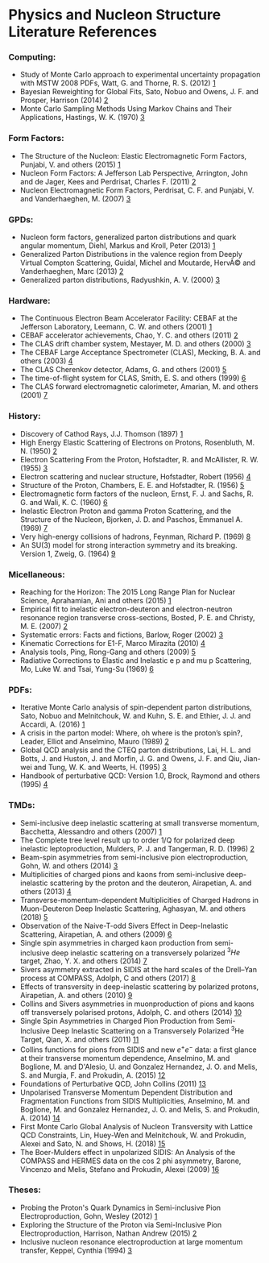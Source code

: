 # Physics and Nucleon Structure Literature References 

### Computing: 
- Study of Monte Carlo approach to experimental uncertainty propagation with MSTW 2008 PDFs, Watt, G. and Thorne, R. S. (2012) [1](https://link.springer.com/article/10.1007%2FJHEP08%282012%29052)
- Bayesian Reweighting for Global Fits, Sato, Nobuo and Owens, J. F. and Prosper, Harrison (2014) [2](http://arxiv.org/abs/arXiv:1310.1089)
- Monte Carlo Sampling Methods Using Markov Chains and Their Applications, Hastings, W. K. (1970) [3](https://academic.oup.com/biomet/article-abstract/57/1/97/284580?redirectedFrom=fulltext)


### Form Factors: 
- The Structure of the Nucleon: Elastic Electromagnetic Form Factors, Punjabi, V. and others (2015) [1](https://arxiv.org/abs/1503.01452)
- Nucleon Form Factors: A Jefferson Lab Perspective, Arrington, John and de Jager, Kees and Perdrisat, Charles F. (2011) [2](https://arxiv.org/abs/1102.2463)
- Nucleon Electromagnetic Form Factors, Perdrisat, C. F. and Punjabi, V. and Vanderhaeghen, M. (2007) [3](https://arxiv.org/abs/hep-ph/0612014)

### GPDs: 
- Nucleon form factors, generalized parton distributions and quark angular momentum, Diehl, Markus and Kroll, Peter (2013) [1](https://arxiv.org/abs/1302.4604)
- Generalized Parton Distributions in the valence region from Deeply Virtual Compton Scattering, Guidal, Michel and Moutarde, HervÃ© and Vanderhaeghen, Marc (2013) [2](https://arxiv.org/abs/1303.6600)
- Generalized parton distributions, Radyushkin, A. V. (2000) [3](http://arxiv.org/pdf/hep-ph/0101225.pdf)


### Hardware: 
- The Continuous Electron Beam Accelerator Facility: CEBAF at the Jefferson Laboratory, Leemann, C. W. and others (2001) [1](https://www.annualreviews.org/doi/10.1146/annurev.nucl.51.101701.132327)
- CEBAF accelerator achievements, Chao, Y. C. and others (2011) [2](http://iopscience.iop.org/article/10.1088/1742-6596/299/1/012015)
- The CLAS drift chamber system, Mestayer, M. D. and others (2000) [3](https://www.sciencedirect.com/science/article/pii/S0168900200001510?via%3Dihub)
- The CEBAF Large Acceptance Spectrometer (CLAS), Mecking, B. A. and others (2003) [4](https://www.sciencedirect.com/science/article/pii/S0168900203010015)
- The CLAS Cherenkov detector, Adams, G. and others (2001) [5](https://www.sciencedirect.com/science/article/pii/S0168900200013139)
- The time-of-flight system for CLAS, Smith, E. S. and others (1999) [6](https://www.sciencedirect.com/science/article/pii/S0168900299004842?via%3Dihub) 
- The CLAS forward electromagnetic calorimeter, Amarian, M. and others (2001) [7](https://www.sciencedirect.com/science/article/pii/S0168900200009967?via%3Dihub)

### History: 
- Discovery of Cathod Rays, J.J. Thomson (1897) [1](http://gsjournal.net/Science-Journals/Historical%20Papers-Mechanics%20/%20Electrodynamics/Download/5914)
- High Energy Elastic Scattering of Electrons on Protons, Rosenbluth, M. N. (1950) [2](https://journals.aps.org/pr/abstract/10.1103/PhysRev.79.615)
- Electron Scattering From the Proton, Hofstadter, R. and McAllister, R. W. (1955) [3](https://journals.aps.org/pr/abstract/10.1103/PhysRev.98.217)
- Electron scattering and nuclear structure, Hofstadter, Robert (1956) [4](https://journals.aps.org/rmp/abstract/10.1103/RevModPhys.28.214)
- Structure of the Proton, Chambers, E. E. and Hofstadter, R. (1956) [5](https://journals.aps.org/pr/abstract/10.1103/PhysRev.103.1454) 
- Electromagnetic form factors of the nucleon, Ernst, F. J. and Sachs, R. G. and Wali, K. C. (1960) [6](https://journals.aps.org/pr/abstract/10.1103/PhysRev.119.1105)
- Inelastic Electron Proton and gamma Proton Scattering, and the Structure of the Nucleon, Bjorken, J. D. and Paschos, Emmanuel A. (1969) [7](https://doi.org/10.1103/PhysRev.185.1975)
- Very high-energy collisions of hadrons, Feynman, Richard P. (1969) [8](https://doi.org/10.1103/PhysRevLett.23.1415)
- An SU(3) model for strong interaction symmetry and its breaking. Version 1, Zweig, G. (1964) [9](http://inspirehep.net/record/11881)

### Micellaneous: 
- Reaching for the Horizon: The 2015 Long Range Plan for Nuclear Science, Aprahamian, Ani and others (2015) [1](http://inspirehep.net/record/1398831?ln=en)
- Empirical fit to inelastic electron-deuteron and electron-neutron resonance region transverse cross-sections, Bosted, P. E. and Christy, M. E. (2007) [2](https://journals.aps.org/prc/abstract/10.1103/PhysRevC.77.065206)
- Systematic errors: Facts and fictions, Barlow, Roger (2002) [3](http://arxiv.org/pdf/hep-ex/0207026.pdf)
- Kinematic Corrections for E1-F, Marco Mirazita (2010) [4](https://www.jlab.org/Hall-B/secure/e1f/mirazita/momcorr/note_momcorr.pdf)
- Analysis tools, Ping, Rong-Gang and others (2009) [5](https://www.worldscientific.com/doi/abs/10.1142/S0217751X09046436)
- Radiative Corrections to Elastic and Inelastic e p and mu p Scattering, Mo, Luke W. and Tsai, Yung-Su (1969) [6](http://inspirehep.net/record/52657) 

### PDFs: 
- Iterative Monte Carlo analysis of spin-dependent parton distributions, Sato, Nobuo and Melnitchouk, W. and Kuhn, S. E. and Ethier, J. J. and Accardi, A. (2016) [1](http://arxiv.org/pdf/1601.07782.pdf)
- A crisis in the parton model: Where, oh where is the proton’s spin?, Leader, Elliot and Anselmino, Mauro (1989) [2](https://doi.org/10.1063/1.38312)
- Global QCD analysis and the CTEQ parton distributions, Lai, H. L. and Botts, J. and Huston, J. and Morfin, J. G. and Owens, J. F. and Qiu, Jian-wei and Tung, W. K. and Weerts, H. (1995) [3](http://arxiv.org/pdf/hep-ph/9410404.pdf)
- Handbook of perturbative QCD: Version 1.0, Brock, Raymond and others (1995) [4](https://doi.org/10.1103/RevModPhys.67.157)

### TMDs:
- Semi-inclusive deep inelastic scattering at small transverse momentum, Bacchetta, Alessandro and others (2007) [1](https://doi.org/10.1088/1126-6708/2007/02/093)
- The Complete tree level result up to order 1/Q for polarized deep inelastic leptoproduction, Mulders, P. J. and Tangerman, R. D. (1996) [2](http://arxiv.org/pdf/hep-ph/9510301.pdf)
- Beam-spin asymmetries from semi-inclusive pion electroproduction, Gohn, W. and others (2014) [3](http://arxiv.org/pdf/1402.4097.pdf)
- Multiplicities of charged pions and kaons from semi-inclusive deep-inelastic scattering by the proton and the deuteron, Airapetian, A. and others (2013) [4](http://arxiv.org/pdf/1212.5407.pdf)
- Transverse-momentum-dependent Multiplicities of Charged Hadrons in Muon-Deuteron Deep Inelastic Scattering, Aghasyan, M. and others (2018) [5](http://arxiv.org/pdf/1709.07374.pdf)
- Observation of the Naive-T-odd Sivers Effect in Deep-Inelastic Scattering, Airapetian, A. and others (2009) [6](http://arxiv.org/pdf/0906.3918.pdf)
- Single spin asymmetries in charged kaon production from semi-inclusive deep inelastic scattering on a transversely polarized $^3He$ target, Zhao, Y. X. and others (2014) [7](http://arxiv.org/pdf/1404.7204.pdf)
- Sivers asymmetry extracted in SIDIS at the hard scales of the Drell–Yan process at COMPASS, Adolph, C and others (2017) [8](http://arxiv.org/pdf/1609.07374.pdf)
- Effects of transversity in deep-inelastic scattering by polarized protons, Airapetian, A. and others (2010) [9](http://arxiv.org/pdf/1006.4221.pdf)
- Collins and Sivers asymmetries in muonproduction of pions and kaons off transversely polarised protons, Adolph, C. and others (2014) [10](http://arxiv.org/pdf/1408.4405.pdf)
- Single Spin Asymmetries in Charged Pion Production from Semi-Inclusive Deep Inelastic Scattering on a Transversely Polarized $^3$He Target, Qian, X. and others (2011) [11](http://arxiv.org/pdf/1106.0363.pdf)
- Collins functions for pions from SIDIS and new $e^+e^-$ data: a first glance at their transverse momentum dependence, Anselmino, M. and Boglione, M. and D'Alesio, U. and Gonzalez Hernandez, J. O. and Melis, S. and Murgia, F. and Prokudin, A. (2015) [12](http://arxiv.org/pdf/1510.05389.pdf)
- Foundations of Perturbative QCD, John Collins (2011) [13](http://inspirehep.net/record/922696?ln=en)
- Unpolarised Transverse Momentum Dependent Distribution and Fragmentation Functions from SIDIS Multiplicities, Anselmino, M. and Boglione, M. and Gonzalez Hernandez, J. O. and Melis, S. and Prokudin, A. (2014) [14](https://link.springer.com/article/10.1007%2FJHEP04%282014%29005)
- First Monte Carlo Global Analysis of Nucleon Transversity with Lattice QCD Constraints, Lin, Huey-Wen and Melnitchouk, W. and Prokudin, Alexei and Sato, N. and Shows, H. (2018) [15](https://doi.org/10.1103/PhysRevLett.120.152502)
- The Boer-Mulders effect in unpolarized SIDIS: An Analysis of the COMPASS and HERMES data on the cos 2 phi asymmetry, Barone, Vincenzo and Melis, Stefano and Prokudin, Alexei (2009) [16](https://journals.aps.org/prd/abstract/10.1103/PhysRevD.81.114026)

### Theses: 
- Probing the Proton's Quark Dynamics in Semi-inclusive Pion Electroproduction, Gohn, Wesley (2012) [1](http://www.jlab.org/Hall-B/general/thesis/Gohn_thesis.pdf)
- Exploring the Structure of the Proton via Semi-Inclusive Pion Electroproduction, Harrison, Nathan Andrew (2015) [2](https://www.jlab.org/Hall-B/general/thesis/Harrison_thesis.pdf)
- Inclusive nucleon resonance electroproduction at large momentum transfer, Keppel, Cynthia (1994) [3](http://wwwlib.umi.com/dissertations/fullcit?p9529706)
